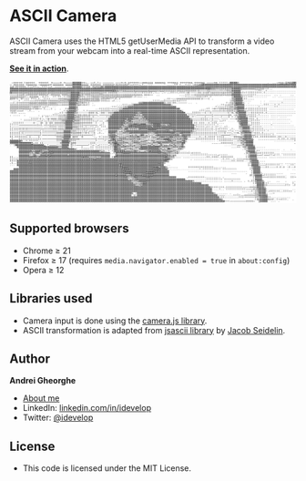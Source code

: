 ASCII Camera
============

ASCII Camera uses the HTML5 getUserMedia API to transform a video stream from your webcam into a real-time ASCII representation.

**[See it in action](https://wiki.flyingfishtechs.com/ascii-camera/index.html)**.

<img src="https://github.com/genglinxiao/ascii-camera/blob/master/images/ascii_genglinxiao_screenshot.JPG" />

## Supported browsers

* Chrome &ge; 21
* Firefox &ge; 17 (requires `media.navigator.enabled = true` in `about:config`)
* Opera &ge; 12

## Libraries used

* Camera input is done using the [camera.js library](https://github.com/idevelop/camera.js).
* ASCII transformation is adapted from [jsascii library](http://www.nihilogic.dk/labs/jsascii/) by [Jacob Seidelin](http://blog.nihilogic.dk/).

## Author

**Andrei Gheorghe**

* [About me](http://idevelop.github.com)
* LinkedIn: [linkedin.com/in/idevelop](http://www.linkedin.com/in/idevelop)
* Twitter: [@idevelop](http://twitter.com/idevelop)

## License

- This code is licensed under the MIT License.
